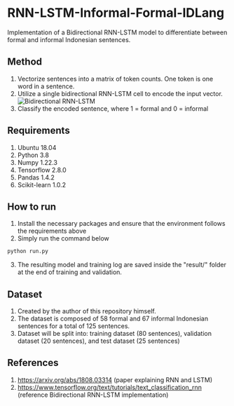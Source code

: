 # RNN-LSTM-Informal-Formal-IDLang
Implementation of a Bidirectional RNN-LSTM model to differentiate between formal and informal Indonesian sentences.

## Method
1. Vectorize sentences into a matrix of token counts. One token is one word in a sentence.
2. Utilize a single bidirectional RNN-LSTM cell to encode the input vector.
![Bidirectional RNN-LSTM](https://www.tensorflow.org/text/tutorials/images/bidirectional.png)
4. Classify the encoded sentence, where 1 = formal and 0 = informal

## Requirements
1. Ubuntu 18.04
2. Python 3.8
3. Numpy 1.22.3
4. Tensorflow 2.8.0
5. Pandas 1.4.2
6. Scikit-learn 1.0.2

## How to run
1. Install the necessary packages and ensure that the environment follows the requirements above
2. Simply run the command below
```python
python run.py
```
3. The resulting model and training log are saved inside the "result/" folder at the end of training and validation.

## Dataset
1. Created by the author of this repository himself.
2. The dataset is composed of 58 formal and 67 informal Indonesian sentences for a total of 125 sentences.
3. Dataset will be split into: training dataset (80 sentences), validation dataset (20 sentences), and test dataset (25 sentences)

## References
1. https://arxiv.org/abs/1808.03314 (paper explaining RNN and LSTM)
2. https://www.tensorflow.org/text/tutorials/text_classification_rnn (reference Bidirectional RNN-LSTM implementation)
